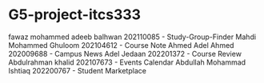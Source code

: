 # G5-project-itcs333

fawaz mohammed adeeb balhwan 202110085 - Study-Group-Finder
Mahdi Mohammed Ghuloom 202104612 - Course Note
Ahmed Adel Ahmed 202009688 - Campus News
Adel Jedaan 202201372 - Course Review
Abdulrahman khalid 202107673 - Events Calendar
Abdullah Mohammad Ishtiaq 202200767 - Student Marketplace
